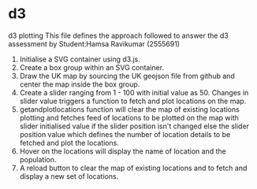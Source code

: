 # d3
d3 plotting
This file defines the approach followed to answer the d3 assessment by Student:Hamsa Ravikumar (2555691)

1. Initialise a SVG container using d3.js. 
2. Create a box group within an SVG container.
3. Draw the UK map by sourcing the UK geojson file from github and center the map inside the box group.
4. Create a slider ranging from 1 - 100 with initial value as 50. Changes in slider value triggers a function to 
fetch and plot locations on the map.
5. getandplotlocations function will clear the map of existing locations plotting and fetches feed of locations to be plotted on the map with slider initialised value if the slider position isn't changed else the slider position value which defines the number of location details to be fetched and plot the locations.
6. Hover on the locations will display the name of location and the population.
7. A reload button to clear the map of existing locations and to fetch and display a new set of locations.
